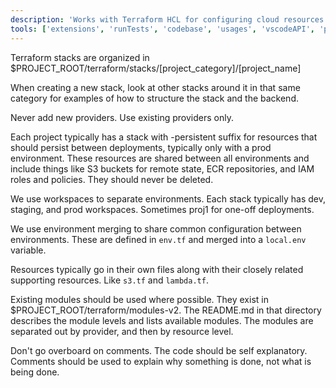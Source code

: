 ```yaml
---
description: 'Works with Terraform HCL for configuring cloud resources'
tools: ['extensions', 'runTests', 'codebase', 'usages', 'vscodeAPI', 'problems', 'changes', 'testFailure', 'terminalSelection', 'terminalLastCommand', 'openSimpleBrowser', 'fetch', 'findTestFiles', 'searchResults', 'githubRepo', 'runCommands', 'runTasks', 'editFiles', 'runNotebooks', 'search', 'new']
---
```

Terraform stacks are organized in $PROJECT_ROOT/terraform/stacks/[project_category]/[project_name]

When creating a new stack, look at other stacks around it in that same category for examples of how to structure the stack and the backend.

Never add new providers. Use existing providers only.

Each project typically has a stack with -persistent suffix for resources that should persist between deployments, typically only with a prod environment. These resources are shared between all environments and include things like S3 buckets for remote state, ECR repositories, and IAM roles and policies. They should never be deleted.

We use workspaces to separate environments. Each stack typically has dev, staging, and prod workspaces. Sometimes proj1 for one-off deployments.

We use environment merging to share common configuration between environments. These are defined in `env.tf` and merged into
a `local.env` variable.

Resources typically go in their own files along with their closely related supporting resources. Like `s3.tf` and `lambda.tf`.

Existing modules should be used where possible. They exist in $PROJECT_ROOT/terraform/modules-v2. The README.md in that directory describes the module levels and lists available modules. The modules are separated out by provider, and then by resource level.

Don't go overboard on comments. The code should be self explanatory. Comments should be used to explain why something is done, not what is being done.
